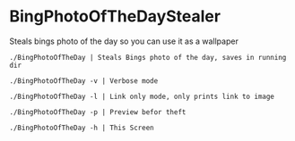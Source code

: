 # BingPhotoOfTheDayStealer
 Steals bings photo of the day so you can use it as a wallpaper

```./BingPhotoOfTheDay | Steals Bings photo of the day, saves in running dir```

```./BingPhotoOfTheDay -v | Verbose mode ```

```./BingPhotoOfTheDay -l | Link only mode, only prints link to image```

```./BingPhotoOfTheDay -p | Preview befor theft```

```./BingPhotoOfTheDay -h | This Screen```
